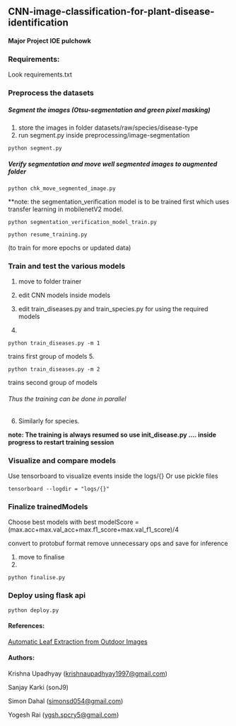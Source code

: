 ## CNN-image-classification-for-plant-disease-identification
#### Major Project IOE pulchowk



### Requirements:
Look requirements.txt



### Preprocess the datasets
##### Segment the images (Otsu-segmentation and green pixel masking)
1. store the images in folder datasets/raw/species/disease-type
2. run  segment.py  inside preprocessing/image-segmentation
```
python segment.py
```


##### Verify segmentation and move well segmented images to augmented folder
``` 
python chk_move_segmented_image.py
```

**note: the segmentation_verification model is to be trained first which uses transfer learning in mobilenetV2 model.

```
python segmentation_verification_model_train.py
```

```
python resume_training.py
``` 
(to train for more epochs or updated data)



### Train and test the various models
1. move to folder trainer
2. edit CNN models inside models
3. edit train_diseases.py and train_species.py for using the required models

4.
```
python train_diseases.py -m 1
```
 trains first group of models
5.
```
python train_diseases.py -m 2
``` 
 trains second group of models
###### Thus the training can be done in parallel
6. Similarly for species.

**note: The training is always resumed so use init_disease.py .... inside progress to restart training session**



### Visualize and compare models 
Use tensorboard to visualize events inside the logs/{}  Or use pickle files
```
tensorboard --logdir = "logs/{}"
```


### Finalize trainedModels
Choose best models with best modelScore = (max.acc+max.val_acc+max.f1_score+max.val_f1_score)/4

convert to protobuf format remove unnecessary ops and save for inference
1. move to finalise 
2. 
```
python finalise.py
```

### Deploy using flask api
```
python deploy.py
```



#### References:

[Automatic Leaf Extraction from Outdoor
Images ](https://arxiv.org/pdf/1709.06437.pdf)


#### Authors:

Krishna Upadhyay (krishnaupadhyay1997@gmail.com)

Sanjay Karki (sonJ9)

Simon Dahal (simonsd054@gmail.com)

Yogesh Rai (ygsh.spcry5@gmail.com)

